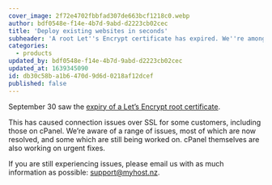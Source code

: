```yaml
---
cover_image: 2f72e4702fbbfad307de663bcf1218c0.webp
author: bdf0548e-f14e-4b7d-9abd-d2223cb02cec
title: 'Deploy existing websites in seconds'
subheader: 'A root Let''s Encrypt certificate has expired. We''re among many service providers working to resolve the knock-on effects.'
categories:
  - products
updated_by: bdf0548e-f14e-4b7d-9abd-d2223cb02cec
updated_at: 1639345090
id: db30c58b-a1b6-470d-9d6d-0218af12dcef
published: false
---
```

September 30 saw the [expiry of a Let’s Encrypt root certificate](https://letsencrypt.org/docs/dst-root-ca-x3-expiration-september-2021/).

This has caused connection issues over SSL for some customers, including those on cPanel. We’re aware of a range of issues, most of which are now resolved, and some which are still being worked on. cPanel themselves are also working on urgent fixes.

If you are still experiencing issues, please email us with as much information as possible: support@myhost.nz.
